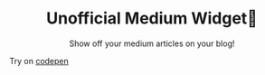 <h1 align="center">Unofficial Medium Widget🌈</h1>
<p align="center">Show off your medium articles on your blog!</p>

Try on [codepen](https://codepen.io/piyushsuthar/pen/NWNdoVd)
